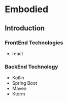 # Embodied

## Introduction

### FrontEnd Technologies 
* react 

### BackEnd Technology
* Kotlin
* Spring Boot
* Maven
* Ktorm
